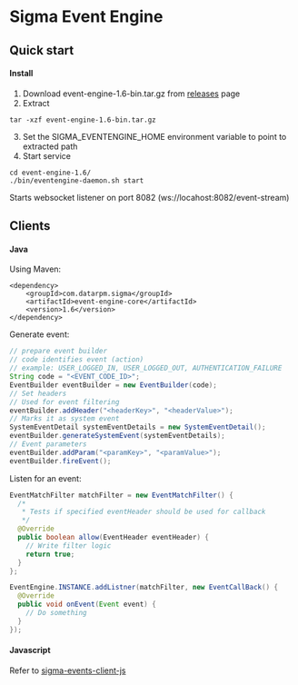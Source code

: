 # Sigma Event Engine

## Quick start
#### Install
1. Download event-engine-1.6-bin.tar.gz from [releases](https://github.com/DataRPM-Labs/sigma-events/releases) page
2. Extract
```
tar -xzf event-engine-1.6-bin.tar.gz
```
3. Set the SIGMA_EVENTENGINE_HOME environment variable to point to extracted path
4. Start service
```
cd event-engine-1.6/
./bin/eventengine-daemon.sh start
```
Starts websocket listener on port 8082 (ws://locahost:8082/event-stream)
## Clients
#### Java

Using Maven:
```
<dependency>
    <groupId>com.datarpm.sigma</groupId>
    <artifactId>event-engine-core</artifactId>
    <version>1.6</version>
</dependency>
```

Generate event:
```java
// prepare event builder
// code identifies event (action)
// example: USER_LOGGED_IN, USER_LOGGED_OUT, AUTHENTICATION_FAILURE
String code = "<EVENT_CODE_ID>";
EventBuilder eventBuilder = new EventBuilder(code);
// Set headers
// Used for event filtering
eventBuilder.addHeader("<headerKey>", "<headerValue>");
// Marks it as system event
SystemEventDetail systemEventDetails = new SystemEventDetail();
eventBuilder.generateSystemEvent(systemEventDetails);
// Event parameters
eventBuilder.addParam("<paramKey>", "<paramValue>");
eventBuilder.fireEvent();
```

Listen for an event:
```java
EventMatchFilter matchFilter = new EventMatchFilter() {
  /*
   * Tests if specified eventHeader should be used for callback  
   */
  @Override
  public boolean allow(EventHeader eventHeader) {
    // Write filter logic
    return true;
  }
};

EventEngine.INSTANCE.addListner(matchFilter, new EventCallBack() {
  @Override
  public void onEvent(Event event) {
    // Do something
  }
});
```

#### Javascript
Refer to [sigma-events-client-js](https://github.com/DataRPM-Labs/sigma-events-client-js)
